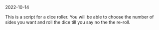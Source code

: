 2022-10-14

This is a script for a dice roller. You will be able to choose the number of sides you want and roll the dice till you say no the the re-roll.

